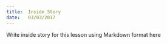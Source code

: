 ```yaml
---
title:  Inside Story
date:   03/03/2017
---
```


Write inside story for this lesson using Markdown format here